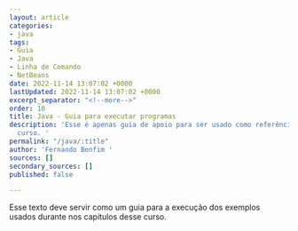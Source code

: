 ```yaml
---
layout: article
categories:
- java
tags:
- Guia
- Java
- Linha de Comando
- NetBeans
date: 2022-11-14 13:07:02 +0000
lastUpdated: 2022-11-14 13:07:02 +0000
excerpt_separator: "<!--more-->"
order: 10
title: Java - Guia para executar programas
description: 'Esse é apenas guia de apoio para ser usado como referência durante o
  curso. '
permalink: "/java/:title"
author: 'Fernando Bonfim '
sources: []
secondary_sources: []
published: false

---
```

Esse texto deve servir como um guia para a execução dos exemplos usados durante nos capitulos desse curso.